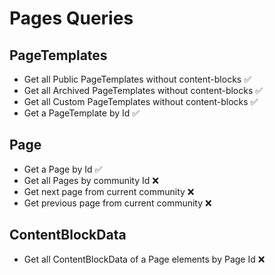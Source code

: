 # Pages Queries

## PageTemplates
- Get all Public PageTemplates without content-blocks ✅
- Get all Archived PageTemplates without content-blocks ✅
- Get all Custom PageTemplates without content-blocks ✅
- Get a PageTemplate by Id ✅

## Page
- Get a Page by Id ✅
- Get all Pages by community Id ❌
- Get next page from current community ❌
- Get previous page from current community ❌

## ContentBlockData
- Get all ContentBlockData of a Page elements by Page Id ❌